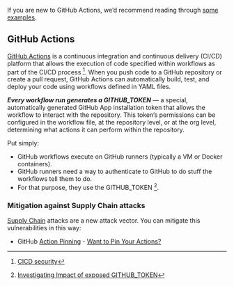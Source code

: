 If you are new to GitHub Actions, we’d recommend reading through [some examples](https://docs.github.com/en/actions/writing-workflows/quickstart). [](https://read.readwise.io/read/01jsef36a3c2c3sv5e69vhfq00)

## GitHub Actions
[GitHub Actions](../../Dev,%20ICT%20&%20Cybersec/Dev,%20scripting%20&%20OS/GitHub%20Actions.md) is a continuous integration and continuous delivery (CI/CD) platform that allows the execution of code specified within workflows as part of the CI/CD process [^1]. When you push code to a GitHub repository or create a pull request, GitHub Actions can automatically build, test, and deploy your code using workflows defined in YAML files. [](https://read.readwise.io/read/01jsef2pt7qmrk13eby97jf5z1)

***Every workflow run generates a GITHUB_TOKEN*** — a special, automatically generated GitHub App installation token that allows the workflow to interact with the repository. This token’s permissions can be configured in the workflow file, at the repository level, or at the org level, determining what actions it can perform within the repository. [](https://read.readwise.io/read/01jsef3v24fhsce6y5wb8g22n6)

Put simply:
- GitHub workflows execute on GitHub runners (typically a VM or Docker containers).
- GitHub runners need a way to authenticate to GitHub to do stuff the workflows tell them to do.
- For that purpose, they use the GITHUB_TOKEN [^GITHUB_TOKEN]. [](https://read.readwise.io/read/01jsef455a7b8b72y01k64cpyf)

### Mitigation against Supply Chain attacks

[Supply Chain](Supply%20Chain.md) attacks are a new attack vector. You can mitigate this vulnerabilities in this way:

- GitHub [Action Pinning](../../Readwise/Articles/Yaron%20Avital%20-%20Unpinnable%20Actions%20How%20Malicious%20Code%20Can%20Sneak%20Into%20Your%20GitHub%20Actions%20Workflows.md#Action%20Pinning) - [Want to Pin Your Actions?](Adan%20-%20GitHub%20Actions%20and%20the%20Pinning%20Problem%20What%20100%20Security%20Projects%20Reveal.md#Want%20to%20Pin%20Your%20Actions?)

[^1]: [CICD security](../../Dev,%20ICT%20&%20Cybersec/Dev,%20scripting%20&%20OS/CICD%20security.md)
[^GITHUB_TOKEN]: [Investigating Impact of exposed GITHUB_TOKEN](../../Readwise/Articles/Harry%20Hayward%20-%20CodeQLEAKED%20–%20Public%20Secrets%20Exposure%20Leads%20to%20Supply%20Chain%20Attack%20on%20GitHub%20CodeQL.md#Investigating%20Impact%20of%20exposed%20GITHUB_TOKEN)